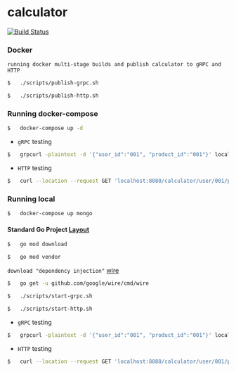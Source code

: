 # calculator

[![Build Status](https://travis-ci.org/FernandoCagale/calculator.svg?branch=master)](https://travis-ci.org/FernandoCagale/calculator)

### Docker

`running docker multi-stage builds and publish calculator to gRPC and HTTP`

```sh
$   ./scripts/publish-grpc.sh
```

```sh
$   ./scripts/publish-http.sh
```

### Running docker-compose

```sh
$   docker-compose up -d
```

*   `gRPC` testing

```sh
$   grpcurl -plaintext -d '{"user_id":"001", "product_id":"001"}' localhost:5000 grpc.Calculator.Calculator
```

*   `HTTP` testing

```sh
$   curl --location --request GET 'localhost:8080/calculator/user/001/product/003'
```

### Running local

```sh
$   docker-compose up mongo
```

#### Standard Go Project [Layout](https://github.com/golang-standards/project-layout)

```sh
$   go mod download
```

```sh
$   go mod vendor
```

`download "dependency injection"` [wire](https://github.com/google/wire)

```sh
$   go get -u github.com/google/wire/cmd/wire
```

```sh
$   ./scripts/start-grpc.sh
```

```sh
$   ./scripts/start-http.sh
```
*   `gRPC` testing

```sh
$   grpcurl -plaintext -d '{"user_id":"001", "product_id":"001"}' localhost:5000 grpc.Calculator.Calculator
```

*   `HTTP` testing

```sh
$   curl --location --request GET 'localhost:8080/calculator/user/001/product/003'
```